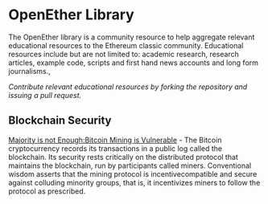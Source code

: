 # OpenEther Library
The OpenEther library is a community resource to help aggregate relevant educational resources to the Ethereum classic community. Educational resources include but are not limited to: academic research, research articles, example code, scripts and first hand news accounts and long form journalisms., 

*Contribute relevant educational resources by forking the repository and issuing a pull request.*

## Blockchain Security

[Majority is not Enough:Bitcoin Mining is Vulnerable](http://www.cs.cornell.edu/~ie53/publications/btcProcFC.pdf) - The Bitcoin cryptocurrency records its transactions in a public log called the blockchain. Its security rests critically on the distributed protocol that maintains the blockchain, run by participants called miners. Conventional wisdom asserts that the mining protocol is incentivecompatible and secure against colluding minority groups, that is, it incentivizes miners to follow the protocol as prescribed.
